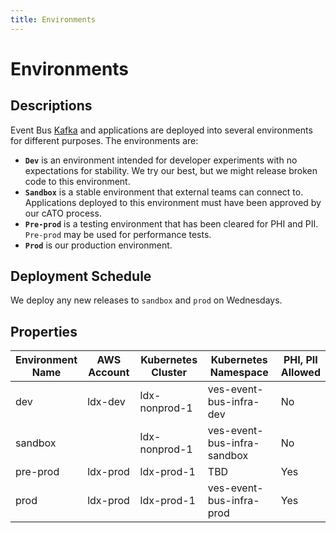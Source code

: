 ```yaml
---
title: Environments
---
```


# Environments

## Descriptions
<!--
 from ticket #2516 "Our four environments are: Dev, Sandbox, Pre Prod, Prod"

 Description of environments from Slack 
 https://dsva.slack.com/archives/C06EB8S1FT9/p1710884055935049

 https://adhoc.slack.com/archives/C042L8C962D/p1712157437377449?thread_ts=1712058858.556049&cid=C042L8C962D

 VA Profile has an environment called INT. int currently connects to EB dev. INT will connect to EB sandbox.
-->

Event Bus [Kafka](https://kafka.apache.org/) and applications are deployed into several environments for different purposes. The environments are:

- **`Dev`** is an environment intended for developer experiments with no expectations for stability. We try our best, but we might release broken code to this environment.
- **`Sandbox`** is a stable environment that external teams can connect to. Applications deployed to this environment must have been approved by our cATO process.
- **`Pre-prod`** is a testing environment that has been cleared for PHI and PII. `Pre-prod` may be used for performance tests.
- **`Prod`** is our production environment.

## Deployment Schedule

We deploy any new releases to `sandbox` and `prod` on Wednesdays.

## Properties

| Environment<br>Name | AWS Account  | Kubernetes<br>Cluster | Kubernetes<br>Namespace     | PHI, PII<br>Allowed |
|---------------------|--------------|-----------------------|-----------------------------|---------------------|
| dev                 | ldx-dev      | ldx-nonprod-1         | ves-event-bus-infra-dev     | No                  |
| sandbox             |              | ldx-nonprod-1         | ves-event-bus-infra-sandbox | No                  |
| pre-prod            | ldx-prod     | ldx-prod-1            | TBD                         | Yes                 |
| prod                | ldx-prod     | ldx-prod-1            | ves-event-bus-infra-prod    | Yes                 |
